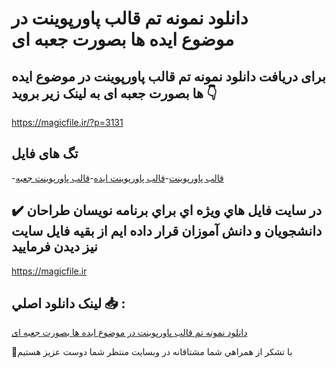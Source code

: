 # دانلود نمونه تم قالب پاورپوینت در موضوع ایده ها بصورت جعبه ای

## برای دریافت دانلود نمونه تم قالب پاورپوینت در موضوع ایده ها بصورت جعبه ای به لینک زیر بروید 👇

https://magicfile.ir/?p=3131

## تگ های فایل

-[قالب پاورپوینت](https://magicfile.ir/product/%d9%82%d8%a7%d9%84%d8%a8-%d9%be%d8%a7%d9%88%d8%b1%d9%be%d9%88%db%8c%d9%86%d8%aa-%d8%af%d8%b1-%d9%85%d9%88%d8%b6%d9%88%d8%b9%d8%a7%db%8c%d8%af%d9%87-%d9%87%d8%a7-%d8%a8%d8%b5%d9%88%d8%b1%d8%aa-%d8%ac%d8%b9%d8%a8%d9%87-%d8%a7%db%8c/)-[قالب پاورپوینت ایده](https://magicfile.ir/product/%d9%82%d8%a7%d9%84%d8%a8-%d9%be%d8%a7%d9%88%d8%b1%d9%be%d9%88%db%8c%d9%86%d8%aa-%d8%af%d8%b1-%d9%85%d9%88%d8%b6%d9%88%d8%b9%d8%a7%db%8c%d8%af%d9%87-%d9%87%d8%a7-%d8%a8%d8%b5%d9%88%d8%b1%d8%aa-%d8%ac%d8%b9%d8%a8%d9%87-%d8%a7%db%8c/)-[قالب پاورپوینت جعبه](https://magicfile.ir/product/%d9%82%d8%a7%d9%84%d8%a8-%d9%be%d8%a7%d9%88%d8%b1%d9%be%d9%88%db%8c%d9%86%d8%aa-%d8%af%d8%b1-%d9%85%d9%88%d8%b6%d9%88%d8%b9%d8%a7%db%8c%d8%af%d9%87-%d9%87%d8%a7-%d8%a8%d8%b5%d9%88%d8%b1%d8%aa-%d8%ac%d8%b9%d8%a8%d9%87-%d8%a7%db%8c/)

## ✔️ در سايت فايل هاي ويژه اي براي برنامه نويسان طراحان دانشجويان و دانش آموزان قرار داده ايم از بقيه فايل سايت نيز ديدن فرماييد

https://magicfile.ir


## لينک دانلود اصلي 📥 :

[دانلود نمونه تم قالب پاورپوینت در موضوع ایده ها بصورت جعبه ای](https://magicfile.ir/product/%d9%82%d8%a7%d9%84%d8%a8-%d9%be%d8%a7%d9%88%d8%b1%d9%be%d9%88%db%8c%d9%86%d8%aa-%d8%af%d8%b1-%d9%85%d9%88%d8%b6%d9%88%d8%b9%d8%a7%db%8c%d8%af%d9%87-%d9%87%d8%a7-%d8%a8%d8%b5%d9%88%d8%b1%d8%aa-%d8%ac%d8%b9%d8%a8%d9%87-%d8%a7%db%8c/) 


🙏با تشکر از همراهي شما مشتاقانه در وبسایت منتظر شما دوست عزیز هستیم

